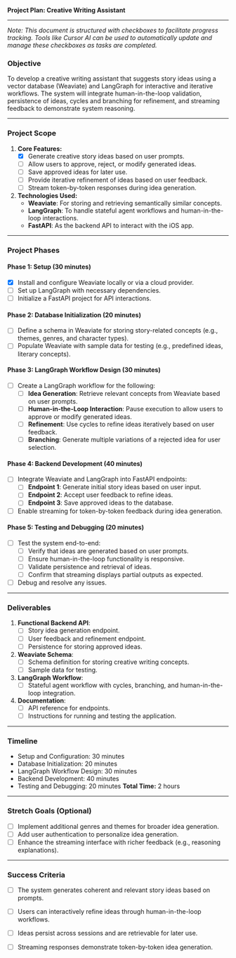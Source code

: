 **Project Plan: Creative Writing Assistant**

---

*Note: This document is structured with checkboxes to facilitate progress tracking. Tools like Cursor AI can be used to automatically update and manage these checkboxes as tasks are completed.*

### **Objective**
To develop a creative writing assistant that suggests story ideas using a vector database (Weaviate) and LangGraph for interactive and iterative workflows. The system will integrate human-in-the-loop validation, persistence of ideas, cycles and branching for refinement, and streaming feedback to demonstrate system reasoning.

---

### **Project Scope**
1. **Core Features:**
    - [X] Generate creative story ideas based on user prompts.
    - [ ] Allow users to approve, reject, or modify generated ideas.
    - [ ] Save approved ideas for later use.
    - [ ] Provide iterative refinement of ideas based on user feedback.
    - [ ] Stream token-by-token responses during idea generation.

2. **Technologies Used:**
    - **Weaviate**: For storing and retrieving semantically similar concepts.
    - **LangGraph**: To handle stateful agent workflows and human-in-the-loop interactions.
    - **FastAPI**: As the backend API to interact with the iOS app.

---

### **Project Phases**

#### **Phase 1: Setup (30 minutes)**
- [X] Install and configure Weaviate locally or via a cloud provider.
- [ ] Set up LangGraph with necessary dependencies.
- [ ] Initialize a FastAPI project for API interactions.

#### **Phase 2: Database Initialization (20 minutes)**
- [ ] Define a schema in Weaviate for storing story-related concepts (e.g., themes, genres, and character types).
- [ ] Populate Weaviate with sample data for testing (e.g., predefined ideas, literary concepts).

#### **Phase 3: LangGraph Workflow Design (30 minutes)**
- [ ] Create a LangGraph workflow for the following:
  - [ ] **Idea Generation**: Retrieve relevant concepts from Weaviate based on user prompts.
  - [ ] **Human-in-the-Loop Interaction**: Pause execution to allow users to approve or modify generated ideas.
  - [ ] **Refinement**: Use cycles to refine ideas iteratively based on user feedback.
  - [ ] **Branching**: Generate multiple variations of a rejected idea for user selection.

#### **Phase 4: Backend Development (40 minutes)**
- [ ] Integrate Weaviate and LangGraph into FastAPI endpoints:
  - [ ] **Endpoint 1**: Generate initial story ideas based on user input.
  - [ ] **Endpoint 2**: Accept user feedback to refine ideas.
  - [ ] **Endpoint 3**: Save approved ideas to the database.
- [ ] Enable streaming for token-by-token feedback during idea generation.

#### **Phase 5: Testing and Debugging (20 minutes)**
- [ ] Test the system end-to-end:
  - [ ] Verify that ideas are generated based on user prompts.
  - [ ] Ensure human-in-the-loop functionality is responsive.
  - [ ] Validate persistence and retrieval of ideas.
  - [ ] Confirm that streaming displays partial outputs as expected.
- [ ] Debug and resolve any issues.

---

### **Deliverables**
1. **Functional Backend API**:
    - [ ] Story idea generation endpoint.
    - [ ] User feedback and refinement endpoint.
    - [ ] Persistence for storing approved ideas.

2. **Weaviate Schema**:
    - [ ] Schema definition for storing creative writing concepts.
    - [ ] Sample data for testing.

3. **LangGraph Workflow**:
    - [ ] Stateful agent workflow with cycles, branching, and human-in-the-loop integration.

4. **Documentation**:
    - [ ] API reference for endpoints.
    - [ ] Instructions for running and testing the application.

---

### **Timeline**
- Setup and Configuration: 30 minutes
- Database Initialization: 20 minutes
- LangGraph Workflow Design: 30 minutes
- Backend Development: 40 minutes
- Testing and Debugging: 20 minutes
**Total Time:** 2 hours

---

### **Stretch Goals (Optional)**
- [ ] Implement additional genres and themes for broader idea generation.
- [ ] Add user authentication to personalize idea generation.
- [ ] Enhance the streaming interface with richer feedback (e.g., reasoning explanations).

---

### **Success Criteria**
- [ ] The system generates coherent and relevant story ideas based on prompts.
- [ ] Users can interactively refine ideas through human-in-the-loop workflows.
- [ ] Ideas persist across sessions and are retrievable for later use.
- [ ] Streaming responses demonstrate token-by-token idea generation.

